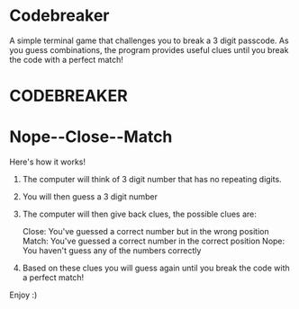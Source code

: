# Codebreaker
A simple terminal game that challenges you to break a 3 digit passcode. As you guess combinations, the program provides useful clues until you break the code with a perfect match! 


# CODEBREAKER
# Nope--Close--Match


Here's how it works!

1. The computer will think of 3 digit number that has no repeating digits.
2. You will then guess a 3 digit number
3. The computer will then give back clues, the possible clues are:

   Close: You've guessed a correct number but in the wrong position
   Match: You've guessed a correct number in the correct position
   Nope: You haven't guess any of the numbers correctly

4. Based on these clues you will guess again until you break the code with a
   perfect match!

Enjoy :)
